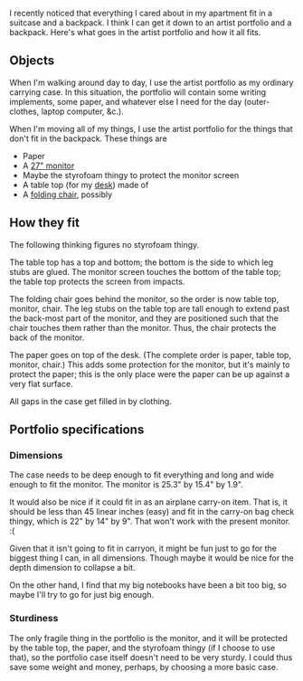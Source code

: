 I recently noticed that everything I cared about in my apartment
fit in a suitcase and a backpack. I think I can get it down to an
artist portfolio and a backpack. Here's what goes in the artist
portfolio and how it all fits.

## Objects
When I'm walking around day to day, I use the artist portfolio
as my ordinary carrying case. In this situation, the portfolio
will contain some writing implements, some paper, and whatever
else I need for the day (outer-clothes, laptop computer, &c.).

When I'm moving all of my things, I use the artist portfolio for
the things that don't fit in the backpack. These things are

* Paper
* A [27" monitor](http://www.newegg.com/Product/Product.aspx?Item=N82E16824005419)
* Maybe the styrofoam thingy to protect the monitor screen
* A table top (for my [desk](/!/desk)) made of
* A [folding chair](http://www.bjindustriesinc.com/backjack-chairs.htm), possibly

## How they fit
The following thinking figures no styrofoam thingy.

The table top has a top and bottom; the bottom is the side to which
leg stubs are glued.
The monitor screen touches the bottom of the table top; the table top
protects the screen from impacts.

The folding chair goes behind the monitor, so the order is now table top,
monitor, chair. The leg stubs on the table top are tall enough to extend
past the back-most part of the monitor, and they are positioned such that
the chair touches them rather than the monitor. Thus, the chair protects
the back of the monitor.

The paper goes on top of the desk. (The complete order is paper, table
top, monitor, chair.) This adds some protection for the monitor, but it's
mainly to protect the paper; this is the only place were the paper can be
up against a very flat surface.

All gaps in the case get filled in by clothing.

## Portfolio specifications

### Dimensions
The case needs to be deep enough to fit everything and long and
wide enough to fit the monitor. The monitor is 25.3" by 15.4" by 1.9".

It would also be nice if it could fit in as an airplane carry-on
item. That is, it should be less than 45 linear inches (easy) and
fit in the carry-on bag check thingy, which is 22" by 14" by 9".
That won't work with the present monitor. :(

Given that it isn't going to fit in carryon, it might be fun just
to go for the biggest thing I can, in all dimensions. Though maybe
it would be nice for the depth dimension to collapse a bit.

On the other hand, I find that my big notebooks have been a bit too
big, so maybe I'll try to go for just big enough.

### Sturdiness
The only fragile thing in the portfolio is the monitor, and it
will be protected by the table top, the paper, and the styrofoam
thingy (if I choose to use that), so the portfolio case itself
doesn't need to be very sturdy. I could thus save some weight and
money, perhaps, by choosing a more basic case.
